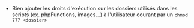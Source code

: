 - Bien ajouter les droits d'exécution sur les dossiers utilisés dans les scripts (ex. phpFunctions, images...) à l'utilisateur courant par un `chmod 777 <dossier>`

